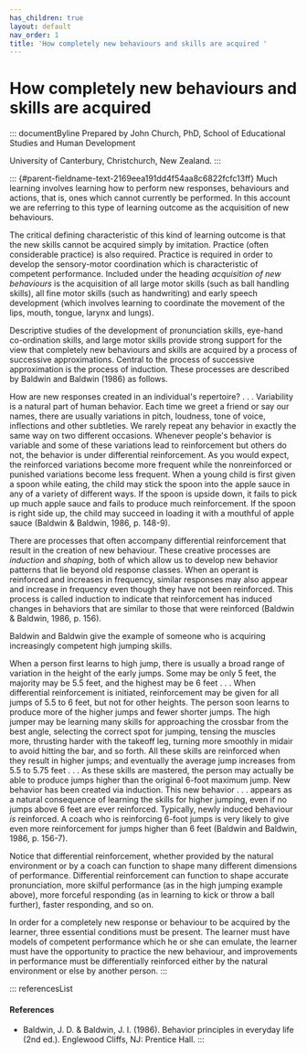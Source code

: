```yaml
---
has_children: true
layout: default
nav_order: 1
title: 'How completely new behaviours and skills are acquired '
---
```

# How completely new behaviours and skills are acquired 


::: documentByline
Prepared by John Church, PhD, School of Educational Studies and Human
Development

University of Canterbury, Christchurch, New Zealand.
:::

::: {#parent-fieldname-text-2169eea191dd4f54aa8c6822fcfc13ff}
Much learning involves learning how to perform new responses, behaviours
and actions, that is, ones which cannot currently be performed. In this
account we are referring to this type of learning outcome as the
acquisition of new behaviours.

The critical defining characteristic of this kind of learning outcome is
that the new skills cannot be acquired simply by imitation. Practice
(often considerable practice) is also required. Practice is required in
order to develop the sensory-motor coordination which is characteristic
of competent performance. Included under the heading *acquisition of new
behaviours* is the acquisition of all large motor skills (such as ball
handling skills), all fine motor skills (such as handwriting) and early
speech development (which involves learning to coordinate the movement
of the lips, mouth, tongue, larynx and lungs).

Descriptive studies of the development of pronunciation skills, eye-hand
co-ordination skills, and large motor skills provide strong support for
the view that completely new behaviours and skills are acquired by a
process of successive approximations. Central to the process of
successive approximation is the process of induction. These processes
are described by Baldwin and Baldwin (1986) as follows.

How are new responses created in an individual's repertoire? . . .
Variability is a natural part of human behavior. Each time we greet a
friend or say our names, there are usually variations in pitch,
loudness, tone of voice, inflections and other subtleties. We rarely
repeat any behavior in exactly the same way on two different occasions.
Whenever people's behavior is variable and some of these variations lead
to reinforcement but others do not, the behavior is under differential
reinforcement. As you would expect, the reinforced variations become
more frequent while the nonreinforced or punished variations become less
frequent. When a young child is first given a spoon while eating, the
child may stick the spoon into the apple sauce in any of a variety of
different ways. If the spoon is upside down, it fails to pick up much
apple sauce and fails to produce much reinforcement. If the spoon is
right side up, the child may succeed in loading it with a mouthful of
apple sauce (Baldwin & Baldwin, 1986, p. 148-9).

There are processes that often accompany differential reinforcement that
result in the creation of new behaviour. These creative processes are
*induction* and *shaping*, both of which allow us to develop new
behavior patterns that lie beyond old response classes. When an operant
is reinforced and increases in frequency, similar responses may also
appear and increase in frequency even though they have not been
reinforced. This process is called induction to indicate that
reinforcement has induced changes in behaviors that are similar to those
that were reinforced (Baldwin & Baldwin, 1986, p. 156).

Baldwin and Baldwin give the example of someone who is acquiring
increasingly competent high jumping skills.

When a person first learns to high jump, there is usually a broad range
of variation in the height of the early jumps. Some may be only 5 feet,
the majority may be 5.5 feet, and the highest may be 6 feet . . . When
differential reinforcement is initiated, reinforcement may be given for
all jumps of 5.5 to 6 feet, but not for other heights. The person soon
learns to produce more of the higher jumps and fewer shorter jumps. The
high jumper may be learning many skills for approaching the crossbar
from the best angle, selecting the correct spot for jumping, tensing the
muscles more, thrusting harder with the takeoff leg, turning more
smoothly in midair to avoid hitting the bar, and so forth. All these
skills are reinforced when they result in higher jumps; and eventually
the average jump increases from 5.5 to 5.75 feet . . . As these skills
are mastered, the person may actually be able to produce jumps higher
than the original 6-foot maximum jump. New behavior has been created via
induction. This new behavior . . . appears as a natural consequence of
learning the skills for higher jumping, even if no jumps above 6 feet
are ever reinforced. Typically, newly induced behaviour *is* reinforced.
A coach who is reinforcing 6-foot jumps is very likely to give even more
reinforcement for jumps higher than 6 feet (Baldwin and Baldwin, 1986,
p. 156-7).

Notice that differential reinforcement, whether provided by the natural
environment or by a coach can function to shape many different
dimensions of performance. Differential reinforcement can function to
shape accurate pronunciation, more skilful performance (as in the high
jumping example above), more forceful responding (as in learning to kick
or throw a ball further), faster responding, and so on.

In order for a completely new response or behaviour to be acquired by
the learner, three essential conditions must be present. The learner
must have models of competent performance which he or she can emulate,
the learner must have the opportunity to practice the new behaviour, and
improvements in performance must be differentially reinforced either by
the natural environment or else by another person.
:::

::: referencesList
#### References

-   Baldwin, J. D. & Baldwin, J. I. (1986). Behavior principles in
    everyday life (2nd ed.). Englewood Cliffs, NJ: Prentice Hall.
:::
